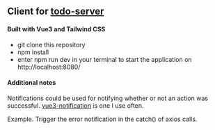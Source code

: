 ## Client for [todo-server](https://github.com/criscunas/todo-server) 

#### Built with Vue3 and Tailwind CSS

- git clone this repository 
- npm install 
- enter npm run dev in your terminal to start the application on http://localhost:8080/

#### Additional notes

Notifications could be used for notifying whether or not an action was successful. [vue3-notification](https://github.com/kyvg/vue3-notification) is one I use often.

Example. Trigger the error notification in the catch() of axios calls.
